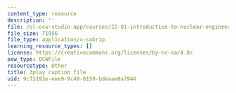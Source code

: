 ```yaml
---
content_type: resource
description: ''
file: /ol-ocw-studio-app/courses/22-01-introduction-to-nuclear-engineering-and-ionizing-radiation-fall-2016/9c73193eeee99c498159bdeaae0a7944_RCSCg40NgD4.srt
file_size: 71956
file_type: application/x-subrip
learning_resource_types: []
license: https://creativecommons.org/licenses/by-nc-sa/4.0/
ocw_type: OCWFile
resourcetype: Other
title: 3play caption file
uid: 9c73193e-eee9-9c49-8159-bdeaae0a7944
---
```

